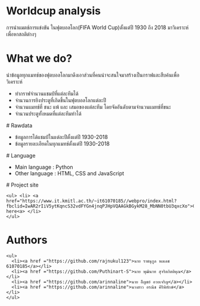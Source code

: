 # Worldcup analysis
การนำแมตช์การแข่งขัน ในฟุตบอลโลก(FIFA World Cup)ตั้งแต่ปี 1930 ถึง 2018 มาวิเคราะห์เพื่อหาสถติต่างๆ
# What we do?
นำข้อมูลทุกแมทช์ของฟุตบอลโลกมาดึงเอาส่วนที่คนน่าจะสนใจมาสร้างเป็นกราฟและสืบค้นเพื่อวิเคราะห์<br />
<ul>
  <li>ทำกราฟจำนวนแชมป์ที่แต่ละทีมได้</li>
  <li>จำนวนการยิงประตูที่เกิดขึ้นในฟุตบอลโลกแต่ละปี</li>
  <li>จำนวนแมทช์ที่ ชนะ แพ้ และ เสมอของแต่ละทีม โดยจัดอันดับตามจำนวนแมทช์ที่ขนะ</li>
  <li>จำนวนประตูทั้งหมดที่แต่ละทีมทำได้</li>
</ul>
# Rawdata

<ul>
  <li>ข้อมูลการได้แชมป์ในแต่ละปีตั้งแต่ปี 1930-2018</li>
  <li>ข้อมูลรายละเอียดในทุกแมทช์ตั้งแต่ปี 1930-2018</li>
</ul>
# Language

<ul>
  <li>Main language : Python</li>
  <li>Other language : HTML, CSS and JavaScript</li>
</ul>
# Project site

    <ul> <li> <a href="https://www.it.kmitl.ac.th/~it61070185//webpro/index.html?fbclid=IwAR2rIiV5ytKqncS32vdFYGn4jnqPJHpVQAAGkBGykM28_MbNN0tbU3qxcXo">Click here<a> </li> 
    </ul>
# Authors

    <ul>
      <li><a href ="https://github.com/rajnukul123">นาย ราชนุกูล พลเดช  61070185</a></li>
      <li><a href ="https://github.com/Puthinart-S">นาย พุฒินาท สุจริตกิตติคุณ</a></li>
      <li><a href ="https://github.com/arinnaline">นาย อีิญชย์ อวยเจริญ</a></li>
      <li><a href ="https://github.com/arinnaline">นางสาว อรณิช คีรีพิทักษ์</a></li>
    </ul>
